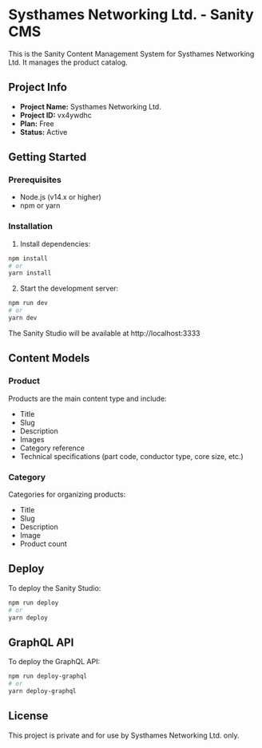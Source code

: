 # Systhames Networking Ltd. - Sanity CMS

This is the Sanity Content Management System for Systhames Networking Ltd. It manages the product catalog.

## Project Info
- **Project Name:** Systhames Networking Ltd.
- **Project ID:** vx4ywdhc
- **Plan:** Free
- **Status:** Active

## Getting Started

### Prerequisites
- Node.js (v14.x or higher)
- npm or yarn

### Installation

1. Install dependencies:
```bash
npm install
# or
yarn install
```

2. Start the development server:
```bash
npm run dev
# or
yarn dev
```

The Sanity Studio will be available at http://localhost:3333

## Content Models

### Product
Products are the main content type and include:
- Title
- Slug
- Description
- Images
- Category reference
- Technical specifications (part code, conductor type, core size, etc.)

### Category
Categories for organizing products:
- Title
- Slug
- Description
- Image
- Product count

## Deploy

To deploy the Sanity Studio:

```bash
npm run deploy
# or
yarn deploy
```

## GraphQL API

To deploy the GraphQL API:

```bash
npm run deploy-graphql
# or
yarn deploy-graphql
```

## License
This project is private and for use by Systhames Networking Ltd. only. 